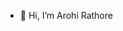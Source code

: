 - 👋 Hi, I’m Arohi Rathore


<!---
mirakiii/mirakiii is a ✨ special ✨ repository because its `README.md` (this file) appears on your GitHub profile.
You can click the Preview link to take a look at your changes.
--->
